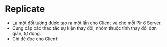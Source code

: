 # Replicate
* Là một đối tượng được tạo ra một lần cho Client và cho mỗi Plr ở Server.
* Cung cấp các thao tác sự kiện thay đổi, nhóm thuộc tính thay đổi đơn giản, tự động.
* Chỉ để đọc cho Client!
